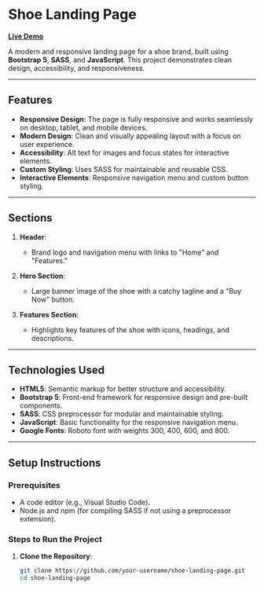 # Shoe Landing Page 

**[Live Demo](https://vercel.com/johnkennethpteodoros-projects/shoe-landing)**

A modern and responsive landing page for a shoe brand, built using **Bootstrap 5**, **SASS**, and **JavaScript**. This project demonstrates clean design, accessibility, and responsiveness.

---

## Features

- **Responsive Design**: The page is fully responsive and works seamlessly on desktop, tablet, and mobile devices.
- **Modern Design**: Clean and visually appealing layout with a focus on user experience.
- **Accessibility**: Alt text for images and focus states for interactive elements.
- **Custom Styling**: Uses SASS for maintainable and reusable CSS.
- **Interactive Elements**: Responsive navigation menu and custom button styling.

---

## Sections

1. **Header**:
   - Brand logo and navigation menu with links to "Home" and "Features."

2. **Hero Section**:
   - Large banner image of the shoe with a catchy tagline and a "Buy Now" button.

3. **Features Section**:
   - Highlights key features of the shoe with icons, headings, and descriptions.

---

## Technologies Used

- **HTML5**: Semantic markup for better structure and accessibility.
- **Bootstrap 5**: Front-end framework for responsive design and pre-built components.
- **SASS**: CSS preprocessor for modular and maintainable styling.
- **JavaScript**: Basic functionality for the responsive navigation menu.
- **Google Fonts**: Roboto font with weights 300, 400, 600, and 800.

---

## Setup Instructions

### Prerequisites

- A code editor (e.g., Visual Studio Code).
- Node.js and npm (for compiling SASS if not using a preprocessor extension).

### Steps to Run the Project

1. **Clone the Repository**:
   ```bash
   git clone https://github.com/your-username/shoe-landing-page.git
   cd shoe-landing-page
